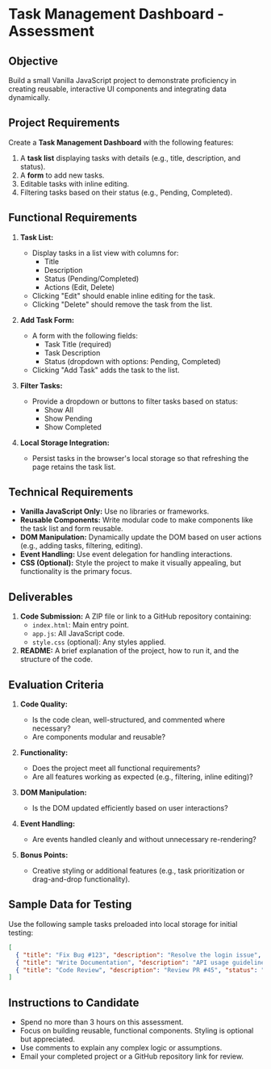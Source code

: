 # Task Management Dashboard - Assessment

## Objective
Build a small Vanilla JavaScript project to demonstrate proficiency in creating reusable, interactive UI components and integrating data dynamically.

## Project Requirements
Create a **Task Management Dashboard** with the following features:
1. A **task list** displaying tasks with details (e.g., title, description, and status).
2. A **form** to add new tasks.
3. Editable tasks with inline editing.
4. Filtering tasks based on their status (e.g., Pending, Completed).

## Functional Requirements
1. **Task List:**
   - Display tasks in a list view with columns for:
     - Title
     - Description
     - Status (Pending/Completed)
     - Actions (Edit, Delete)
   - Clicking "Edit" should enable inline editing for the task.
   - Clicking "Delete" should remove the task from the list.

2. **Add Task Form:**
   - A form with the following fields:
     - Task Title (required)
     - Task Description
     - Status (dropdown with options: Pending, Completed)
   - Clicking "Add Task" adds the task to the list.

3. **Filter Tasks:**
   - Provide a dropdown or buttons to filter tasks based on status:
     - Show All
     - Show Pending
     - Show Completed

4. **Local Storage Integration:**
   - Persist tasks in the browser's local storage so that refreshing the page retains the task list.

## Technical Requirements
- **Vanilla JavaScript Only:** Use no libraries or frameworks.
- **Reusable Components:** Write modular code to make components like the task list and form reusable.
- **DOM Manipulation:** Dynamically update the DOM based on user actions (e.g., adding tasks, filtering, editing).
- **Event Handling:** Use event delegation for handling interactions.
- **CSS (Optional):** Style the project to make it visually appealing, but functionality is the primary focus.

## Deliverables
1. **Code Submission:** A ZIP file or link to a GitHub repository containing:
   - `index.html`: Main entry point.
   - `app.js`: All JavaScript code.
   - `style.css` (optional): Any styles applied.
2. **README:** A brief explanation of the project, how to run it, and the structure of the code.

## Evaluation Criteria
1. **Code Quality:**
   - Is the code clean, well-structured, and commented where necessary?
   - Are components modular and reusable?

2. **Functionality:**
   - Does the project meet all functional requirements?
   - Are all features working as expected (e.g., filtering, inline editing)?

3. **DOM Manipulation:**
   - Is the DOM updated efficiently based on user interactions?

4. **Event Handling:**
   - Are events handled cleanly and without unnecessary re-rendering?

5. **Bonus Points:**
   - Creative styling or additional features (e.g., task prioritization or drag-and-drop functionality).

## Sample Data for Testing
Use the following sample tasks preloaded into local storage for initial testing:
```json
[
  { "title": "Fix Bug #123", "description": "Resolve the login issue", "status": "Pending" },
  { "title": "Write Documentation", "description": "API usage guidelines", "status": "Completed" },
  { "title": "Code Review", "description": "Review PR #45", "status": "Pending" }
]
```

## Instructions to Candidate
- Spend no more than 3 hours on this assessment.
- Focus on building reusable, functional components. Styling is optional but appreciated.
- Use comments to explain any complex logic or assumptions.
- Email your completed project or a GitHub repository link for review.
